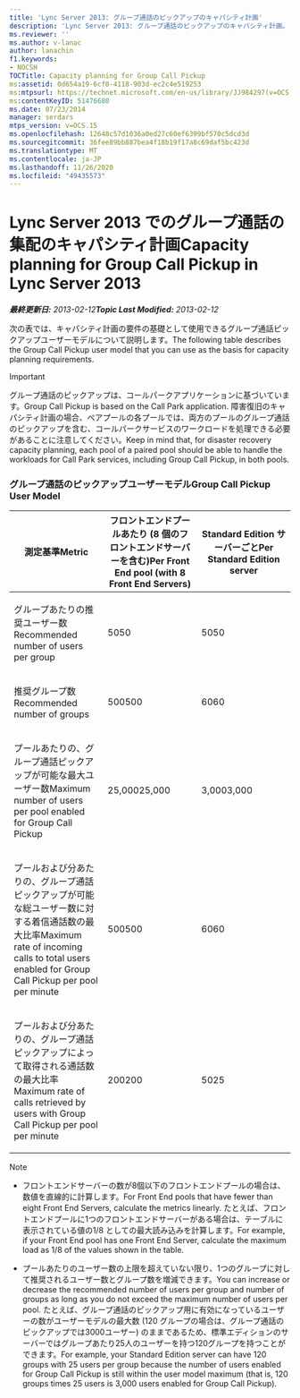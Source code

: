 ```yaml
---
title: 'Lync Server 2013: グループ通話のピックアップのキャパシティ計画'
description: 'Lync Server 2013: グループ通話のピックアップのキャパシティ計画。'
ms.reviewer: ''
ms.author: v-lanac
author: lanachin
f1.keywords:
- NOCSH
TOCTitle: Capacity planning for Group Call Pickup
ms:assetid: 0d654a19-6cf0-4118-903d-ec2c4e519253
ms:mtpsurl: https://technet.microsoft.com/en-us/library/JJ984297(v=OCS.15)
ms:contentKeyID: 51476680
ms.date: 07/23/2014
manager: serdars
mtps_version: v=OCS.15
ms.openlocfilehash: 12648c57d1036a0ed27c60ef6399bf570c5dcd3d
ms.sourcegitcommit: 36fee89bb887bea4f18b19f17a8c69daf5bc423d
ms.translationtype: MT
ms.contentlocale: ja-JP
ms.lasthandoff: 11/26/2020
ms.locfileid: "49435573"
---
```

# <a name="capacity-planning-for-group-call-pickup-in-lync-server-2013"></a><span data-ttu-id="072ad-103">Lync Server 2013 でのグループ通話の集配のキャパシティ計画</span><span class="sxs-lookup"><span data-stu-id="072ad-103">Capacity planning for Group Call Pickup in Lync Server 2013</span></span>

<div data-xmlns="http://www.w3.org/1999/xhtml">

<div class="topic" data-xmlns="http://www.w3.org/1999/xhtml" data-msxsl="urn:schemas-microsoft-com:xslt" data-cs="https://msdn.microsoft.com/">

<div data-asp="https://msdn2.microsoft.com/asp">



</div>

<div id="mainSection">

<div id="mainBody"><span data-ttu-id="072ad-104">

<span> </span></span><span class="sxs-lookup"><span data-stu-id="072ad-104">

<span> </span></span></span>

<span data-ttu-id="072ad-105">_**最終更新日:** 2013-02-12_</span><span class="sxs-lookup"><span data-stu-id="072ad-105">_**Topic Last Modified:** 2013-02-12_</span></span>

<div id="sectionSection0" class="section">

<span data-ttu-id="072ad-106">次の表では、キャパシティ計画の要件の基礎として使用できるグループ通話ピックアップユーザーモデルについて説明します。</span><span class="sxs-lookup"><span data-stu-id="072ad-106">The following table describes the Group Call Pickup user model that you can use as the basis for capacity planning requirements.</span></span>

<div>


> [!IMPORTANT]  
> <span data-ttu-id="072ad-107">グループ通話のピックアップは、コールパークアプリケーションに基づいています。</span><span class="sxs-lookup"><span data-stu-id="072ad-107">Group Call Pickup is based on the Call Park application.</span></span> <span data-ttu-id="072ad-108">障害復旧のキャパシティ計画の場合、ペアプールの各プールでは、両方のプールのグループ通話のピックアップを含む、コールパークサービスのワークロードを処理できる必要があることに注意してください。</span><span class="sxs-lookup"><span data-stu-id="072ad-108">Keep in mind that, for disaster recovery capacity planning, each pool of a paired pool should be able to handle the workloads for Call Park services, including Group Call Pickup, in both pools.</span></span>



</div>

### <a name="group-call-pickup-user-model"></a><span data-ttu-id="072ad-109">グループ通話のピックアップユーザーモデル</span><span class="sxs-lookup"><span data-stu-id="072ad-109">Group Call Pickup User Model</span></span>

<table>
<colgroup>
<col style="width: 33%" />
<col style="width: 33%" />
<col style="width: 33%" />
</colgroup>
<thead>
<tr class="header">
<th><span data-ttu-id="072ad-110">測定基準</span><span class="sxs-lookup"><span data-stu-id="072ad-110">Metric</span></span></th>
<th><span data-ttu-id="072ad-111">フロントエンドプールあたり (8 個のフロントエンドサーバーを含む)</span><span class="sxs-lookup"><span data-stu-id="072ad-111">Per Front End pool (with 8 Front End Servers)</span></span></th>
<th><span data-ttu-id="072ad-112">Standard Edition サーバーごと</span><span class="sxs-lookup"><span data-stu-id="072ad-112">Per Standard Edition server</span></span></th>
</tr>
</thead>
<tbody>
<tr class="odd">
<td><p><span data-ttu-id="072ad-113">グループあたりの推奨ユーザー数</span><span class="sxs-lookup"><span data-stu-id="072ad-113">Recommended number of users per group</span></span></p></td>
<td><p><span data-ttu-id="072ad-114">50</span><span class="sxs-lookup"><span data-stu-id="072ad-114">50</span></span></p></td>
<td><p><span data-ttu-id="072ad-115">50</span><span class="sxs-lookup"><span data-stu-id="072ad-115">50</span></span></p></td>
</tr>
<tr class="even">
<td><p><span data-ttu-id="072ad-116">推奨グループ数</span><span class="sxs-lookup"><span data-stu-id="072ad-116">Recommended number of groups</span></span></p></td>
<td><p><span data-ttu-id="072ad-117">500</span><span class="sxs-lookup"><span data-stu-id="072ad-117">500</span></span></p></td>
<td><p><span data-ttu-id="072ad-118">60</span><span class="sxs-lookup"><span data-stu-id="072ad-118">60</span></span></p></td>
</tr>
<tr class="odd">
<td><p><span data-ttu-id="072ad-119">プールあたりの、グループ通話ピックアップが可能な最大ユーザー数</span><span class="sxs-lookup"><span data-stu-id="072ad-119">Maximum number of users per pool enabled for Group Call Pickup</span></span></p></td>
<td><p><span data-ttu-id="072ad-120">25,000</span><span class="sxs-lookup"><span data-stu-id="072ad-120">25,000</span></span></p></td>
<td><p><span data-ttu-id="072ad-121">3,000</span><span class="sxs-lookup"><span data-stu-id="072ad-121">3,000</span></span></p></td>
</tr>
<tr class="even">
<td><p><span data-ttu-id="072ad-122">プールおよび分あたりの、グループ通話ピックアップが可能な総ユーザー数に対する着信通話数の最大比率</span><span class="sxs-lookup"><span data-stu-id="072ad-122">Maximum rate of incoming calls to total users enabled for Group Call Pickup per pool per minute</span></span></p></td>
<td><p><span data-ttu-id="072ad-123">500</span><span class="sxs-lookup"><span data-stu-id="072ad-123">500</span></span></p></td>
<td><p><span data-ttu-id="072ad-124">60</span><span class="sxs-lookup"><span data-stu-id="072ad-124">60</span></span></p></td>
</tr>
<tr class="odd">
<td><p><span data-ttu-id="072ad-125">プールおよび分あたりの、グループ通話ピックアップによって取得される通話数の最大比率</span><span class="sxs-lookup"><span data-stu-id="072ad-125">Maximum rate of calls retrieved by users with Group Call Pickup per pool per minute</span></span></p></td>
<td><p><span data-ttu-id="072ad-126">200</span><span class="sxs-lookup"><span data-stu-id="072ad-126">200</span></span></p></td>
<td><p><span data-ttu-id="072ad-127">50</span><span class="sxs-lookup"><span data-stu-id="072ad-127">25</span></span></p></td>
</tr>
</tbody>
</table>


<div>


> [!NOTE]  
> <UL>
> <LI>
> <P><span data-ttu-id="072ad-128">フロントエンドサーバーの数が8個以下のフロントエンドプールの場合は、数値を直線的に計算します。</span><span class="sxs-lookup"><span data-stu-id="072ad-128">For Front End pools that have fewer than eight Front End Servers, calculate the metrics linearly.</span></span> <span data-ttu-id="072ad-129">たとえば、フロントエンドプールに1つのフロントエンドサーバーがある場合は、テーブルに表示されている値の1/8 としての最大読み込みを計算します。</span><span class="sxs-lookup"><span data-stu-id="072ad-129">For example, if your Front End pool has one Front End Server, calculate the maximum load as 1/8 of the values shown in the table.</span></span></P>
> <LI>
> <P><span data-ttu-id="072ad-130">プールあたりのユーザー数の上限を超えていない限り、1つのグループに対して推奨されるユーザー数とグループ数を増減できます。</span><span class="sxs-lookup"><span data-stu-id="072ad-130">You can increase or decrease the recommended number of users per group and number of groups as long as you do not exceed the maximum number of users per pool.</span></span> <span data-ttu-id="072ad-131">たとえば、グループ通話のピックアップ用に有効になっているユーザーの数がユーザーモデルの最大数 (120 グループの場合は、グループ通話のピックアップでは3000ユーザー) のままであるため、標準エディションのサーバーではグループあたり25人のユーザーを持つ120グループを持つことができます。</span><span class="sxs-lookup"><span data-stu-id="072ad-131">For example, your Standard Edition server can have 120 groups with 25 users per group because the number of users enabled for Group Call Pickup is still within the user model maximum (that is, 120 groups times 25 users is 3,000 users enabled for Group Call Pickup).</span></span></P></LI></UL><span data-ttu-id="072ad-132">



</div>

</div>

</div>

<span> </span>

</div>

</div>

</span><span class="sxs-lookup"><span data-stu-id="072ad-132">



</div>

</div>

</div>

<span> </span>

</div>

</div>

</span></span></div>

